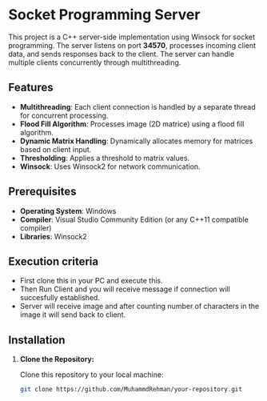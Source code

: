 # Socket Programming Server

This project is a C++ server-side implementation using Winsock for socket programming. The server listens on port **34570**, processes incoming client data, and sends responses back to the client. The server can handle multiple clients concurrently through multithreading.

## Features

- **Multithreading**: Each client connection is handled by a separate thread for concurrent processing.
- **Flood Fill Algorithm**: Processes image (2D matrice) using a flood fill algorithm.
- **Dynamic Matrix Handling**: Dynamically allocates memory for matrices based on client input.
- **Thresholding**: Applies a threshold to matrix values.
- **Winsock**: Uses Winsock2 for network communication.

## Prerequisites

- **Operating System**: Windows
- **Compiler**: Visual Studio Community Edition (or any C++11 compatible compiler)
- **Libraries**: Winsock2

## Execution criteria
- First clone this in your PC and execute this.
- Then Run Client and you will receive message if connection will succesfully established.
- Server will receive image and after counting number of characters in the image it will send back to client.


## Installation

1. **Clone the Repository:**

   Clone this repository to your local machine:

   ```bash
   git clone https://github.com/MuhammdRehman/your-repository.git

